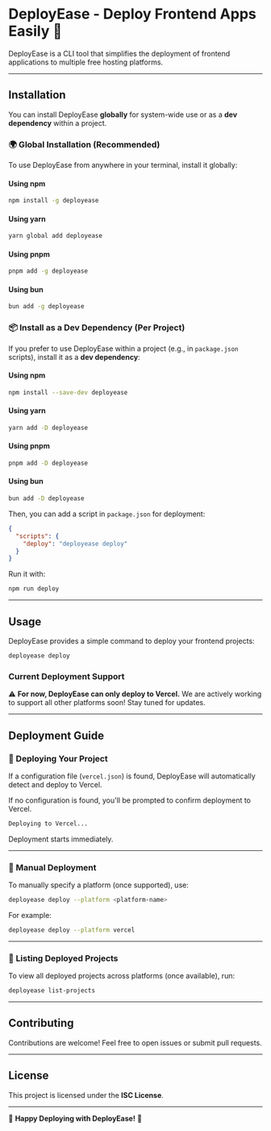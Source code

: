 # DeployEase - Deploy Frontend Apps Easily 🚀
DeployEase is a CLI tool that simplifies the deployment of frontend applications to multiple free hosting platforms.

---

## **Installation**  

You can install DeployEase **globally** for system-wide use or as a **dev dependency** within a project.  

### **🌍 Global Installation (Recommended)**  
To use DeployEase from anywhere in your terminal, install it globally:  

#### **Using npm**  
```sh
npm install -g deployease
```  
#### **Using yarn**  
```sh
yarn global add deployease
```  
#### **Using pnpm**  
```sh
pnpm add -g deployease
```  
#### **Using bun**  
```sh
bun add -g deployease
```  

### **📦 Install as a Dev Dependency (Per Project)**  
If you prefer to use DeployEase within a project (e.g., in `package.json` scripts), install it as a **dev dependency**:  

#### **Using npm**  
```sh
npm install --save-dev deployease
```  
#### **Using yarn**  
```sh
yarn add -D deployease
```  
#### **Using pnpm**  
```sh
pnpm add -D deployease
```  
#### **Using bun**  
```sh
bun add -D deployease
```  

Then, you can add a script in `package.json` for deployment:  
```json
{
  "scripts": {
    "deploy": "deployease deploy"
  }
}
```
Run it with:  
```sh
npm run deploy
```

---

## **Usage**  

DeployEase provides a simple command to deploy your frontend projects:  
```sh
deployease deploy
```  

### **Current Deployment Support**  
⚠️ **For now, DeployEase can only deploy to Vercel.** We are actively working to support all other platforms soon! Stay tuned for updates.  

---

## **Deployment Guide**  

### **🔹 Deploying Your Project**  
If a configuration file (`vercel.json`) is found, DeployEase will automatically detect and deploy to Vercel.  

If no configuration is found, you'll be prompted to confirm deployment to Vercel.  
```sh
Deploying to Vercel...
```
Deployment starts immediately.

---

### **🔹 Manual Deployment**  
To manually specify a platform (once supported), use:  
```sh
deployease deploy --platform <platform-name>
```  
For example:  
```sh
deployease deploy --platform vercel
```  

---

### **🔹 Listing Deployed Projects**  
To view all deployed projects across platforms (once available), run:  
```sh
deployease list-projects
```  

---

## **Contributing**  
Contributions are welcome! Feel free to open issues or submit pull requests.  

---

## **License**  
This project is licensed under the **ISC License**.  

---

🚀 **Happy Deploying with DeployEase!** 🚀
